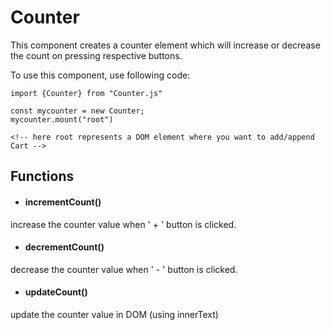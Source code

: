 
# Counter

This component creates a counter element which will increase or decrease the count on pressing respective buttons.

To use this component, use following code:
````
import {Counter} from "Counter.js"

const mycounter = new Counter;
mycounter.mount("root")

<!-- here root represents a DOM element where you want to add/append Cart -->
 ````

## Functions
- #### incrementCount()
increase the counter value when ' + ' button is clicked.

- #### decrementCount()
decrease the counter value when ' - ' button is clicked.

- #### updateCount()
update the counter value in DOM (using innerText)
